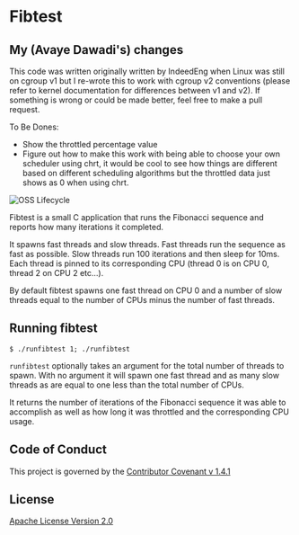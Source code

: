 # Fibtest

## My (Avaye Dawadi's) changes
This code was written originally written by IndeedEng when Linux was still on cgroup v1 but I re-wrote this to work with cgroup v2 conventions (please 
refer to kernel documentation for differences between v1 and v2). If something is wrong or could be made better, feel free
to make a pull request.

To Be Dones:
- Show the throttled percentage value
- Figure out how to make this work with being able to choose your own scheduler using chrt, it would be cool to see how things are different based on different scheduling algorithms but the throttled data just shows as 0 when using chrt.

![OSS Lifecycle](https://img.shields.io/osslifecycle/indeedeng/fibtest.svg)

Fibtest is a small C application that runs the Fibonacci sequence and reports
how many iterations it completed.

It spawns fast threads and slow threads.  Fast threads run the sequence as fast
as possible.  Slow threads run 100 iterations and then sleep for 10ms.  Each
thread is pinned to its corresponding CPU (thread 0 is on CPU 0, thread 2 on
CPU 2 etc...).

By default fibtest spawns one fast thread on CPU 0 and a number of slow
threads equal to the number of CPUs minus the number of fast threads.

## Running fibtest
```
$ ./runfibtest 1; ./runfibtest
```

`runfibtest` optionally takes an argument for the total number of threads to spawn. With no argument
it will spawn one fast thread and as many slow threads as are equal to one less than the total number of
CPUs.

It returns the number of iterations of the Fibonacci sequence it was able to accomplish as well as how
long it was throttled and the corresponding CPU usage.

## Code of Conduct
This project is governed by the [Contributor Covenant v 1.4.1](CODE_OF_CONDUCT.md)

## License

[Apache License Version 2.0](https://github.com/indeedeng/throttletest/blob/master/LICENSE)
